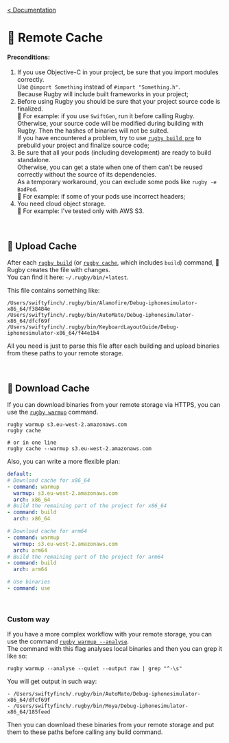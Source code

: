 [< Documentation](README.md)

# 🐳 Remote Cache

#### Preconditions:

1. If you use Objective-C in your project, be sure that you import modules correctly.\
   Use `@import Something` instead of `#import "Something.h"`.\
   Because Rugby will include built frameworks in your project;
2. Before using Rugby you should be sure that your project source code is finalized.\
   🔸 For example: if you use `SwiftGen`, run it before calling Rugby.\
   Otherwise, your source code will be modified during building with Rugby. Then the hashes of binaries will not be suited.\
   If you have encountered a problem, try to use [`rugby build pre`](commands-help/build/pre.md) to prebuild your project and finalize source code;
3. Be sure that all your pods (including development) are ready to build standalone.\
   Otherwise, you can get a state when one of them can't be reused correctly without the source of its dependencies.\
   As a temporary workaround, you can exclude some pods like `rugby -e BadPod`.\
   🔸 For example: if some of your pods use incorrect headers;
4. You need cloud object storage.\
   🔸 For example: I've tested only with AWS S3.

<br>

## 🐳 Upload Cache

After each [`rugby build`](commands-help/build.md) (or [`rugby cache`](commands-help/shortcuts/cache.md), which includes `build`) command, 🏈 Rugby creates the file with changes.\
You can find it here: `~/.rugby/bin/+latest`.

This file contains something like:
```
/Users/swiftyfinch/.rugby/bin/Alamofire/Debug-iphonesimulator-x86_64/f38484e
/Users/swiftyfinch/.rugby/bin/AutoMate/Debug-iphonesimulator-x86_64/dfcf69f
/Users/swiftyfinch/.rugby/bin/KeyboardLayoutGuide/Debug-iphonesimulator-x86_64/f44e1b4
```

All you need is just to parse this file after each building and upload binaries from these paths to your remote storage.

<br>

## 🐳 Download Cache

If you can download binaries from your remote storage via HTTPS, you can use the [`rugby warmup`](commands-help/warmup.md) command.

```shell
rugby warmup s3.eu-west-2.amazonaws.com
rugby cache

# or in one line
rugby cache --warmup s3.eu-west-2.amazonaws.com
```

Also, you can write a more flexible plan:

```yml
default:
# Download cache for x86_64
- command: warmup
  warmup: s3.eu-west-2.amazonaws.com
  arch: x86_64
# Build the remaining part of the project for x86_64
- command: build
  arch: x86_64

# Download cache for arm64
- command: warmup
  warmup: s3.eu-west-2.amazonaws.com
  arch: arm64
# Build the remaining part of the project for arm64
- command: build
  arch: arm64

# Use binaries
- command: use
```

<br>

### Custom way

If you have a more complex workflow with your remote storage, you can use the command [`rugby warmup --analyse`](commands-help/warmup.md).\
The command with this flag analyses local binaries and then you can grep it like so:
```shell
rugby warmup --analyse --quiet --output raw | grep "^-\s"
```

You will get output in such way:
```shell
- /Users/swiftyfinch/.rugby/bin/AutoMate/Debug-iphonesimulator-x86_64/dfcf69f
- /Users/swiftyfinch/.rugby/bin/Moya/Debug-iphonesimulator-x86_64/185feed
```

Then you can download these binaries from your remote storage and put them to these paths before calling any build command.
